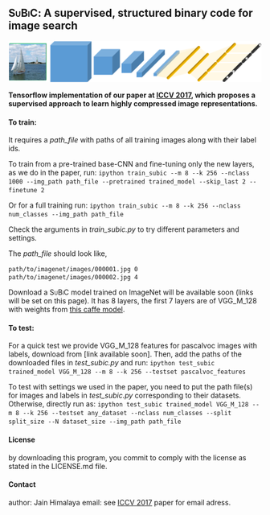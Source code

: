 ## <span style="font-variant:small-caps;">SuBiC</span>: A supervised, structured binary code for image search
![subic](subic.png)


**Tensorflow implementation of our paper at [ICCV 2017](http://openaccess.thecvf.com/content_iccv_2017/html/Jain_SUBIC_A_Supervised_ICCV_2017_paper.html), which proposes a supervised approach to learn highly compressed image representations.**


#### To train: 
It requires a *path_file* with paths of all training images along with their label ids. 

To train from a pre-trained base-CNN and fine-tuning only the new layers, as we do in the paper, run: 
`ipython train_subic --m 8 --k 256 --nclass 1000 --img_path path_file --pretrained trained_model --skip_last 2 --finetune 2`

Or for a full training run:
`ipython train_subic --m 8 --k 256 --nclass num_classes --img_path path_file`

Check the arguments in *train_subic.py* to try different parameters and settings. 

The *path_file* should look like,
```
path/to/imagenet/images/000001.jpg 0
path/to/imagenet/images/000002.jpg 4
```

Download a <span style="font-variant:small-caps;">SuBiC</span> model trained on ImageNet will be available soon (links will be set on this page). It has 8 layers, the first 7 layers are of VGG_M_128 with weights from [this caffe model](http://www.robots.ox.ac.uk/~vgg/software/deep_eval/releases/bvlc/VGG_CNN_M_128.caffemodel).

#### To test:

For a quick test we provide VGG\_M\_128 features for pascalvoc images with labels, download from [link available soon]. Then, add the paths of the downloaded files in *test_subic.py* and run:
`ipython test_subic trained_model VGG_M_128 --m 8 --k 256 --testset pascalvoc_features`

To test with settings we used in the paper, you need to put the path file(s) for images and labels in *test_subic.py* corresponding to their datasets.
Otherwise, directly run as:
`ipython test_subic trained_model VGG_M_128 --m 8 --k 256 --testset any_dataset --nclass num_classes --split split_size --N dataset_size --img_path path_file`

#### License 
by downloading this program, you commit to comply with the license as stated in the LICENSE.md file.

#### Contact
author: Jain Himalaya
email: see [ICCV 2017](http://openaccess.thecvf.com/content_iccv_2017/html/Jain_SUBIC_A_Supervised_ICCV_2017_paper.html) paper for email adress.



